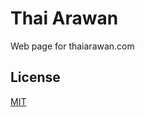 # Thai Arawan

Web page for thaiarawan.com

## License
[MIT](https://choosealicense.com/licenses/mit/)